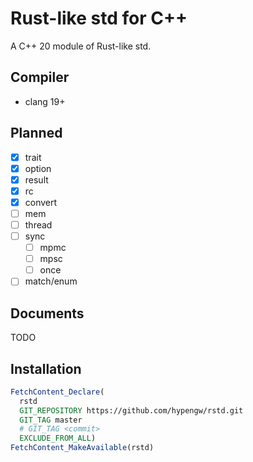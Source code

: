# Rust-like std for C++

A C++ 20 module of Rust-like std.  

## Compiler
- clang 19+

## Planned
- [x] trait
- [x] option
- [x] result
- [x] rc
- [x] convert
- [ ] mem
- [ ] thread
- [ ] sync
  - [ ] mpmc
  - [ ] mpsc
  - [ ] once
- [ ] match/enum

## Documents
TODO

## Installation
```cmake
FetchContent_Declare(
  rstd
  GIT_REPOSITORY https://github.com/hypengw/rstd.git
  GIT_TAG master
  # GIT_TAG <commit>
  EXCLUDE_FROM_ALL)
FetchContent_MakeAvailable(rstd)
```
